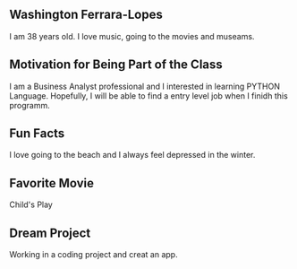 ## Washington Ferrara-Lopes

I am 38 years old. I love music, going to the movies and museams.

## Motivation for Being Part of the Class

I am a Business Analyst professional and I interested in learning PYTHON Language. Hopefully, I will be able to find a entry level job when I finidh this programm.

## Fun Facts

I love going to the beach and I always feel depressed in the winter.

## Favorite Movie

Child's Play

## Dream Project

Working in a coding project and creat an app.
